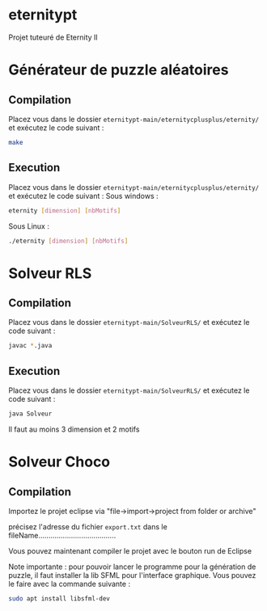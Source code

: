 # eternitypt
Projet tuteuré de Eternity II

# Générateur de puzzle aléatoires
## Compilation
Placez vous dans le dossier `eternitypt-main/eternitycplusplus/eternity/` et exécutez le code suivant :
```bash
make
```

## Execution
Placez vous dans le dossier `eternitypt-main/eternitycplusplus/eternity/` et exécutez le code suivant :
Sous windows : 
```bash
eternity [dimension] [nbMotifs]
```
Sous Linux : 
```bash
./eternity [dimension] [nbMotifs]
```

# Solveur RLS
## Compilation
Placez vous dans le dossier `eternitypt-main/SolveurRLS/` et exécutez le code suivant :
```bash
javac *.java
```


## Execution
Placez vous dans le dossier `eternitypt-main/SolveurRLS/` et exécutez le code suivant :
```bash
java Solveur
```
Il faut au moins 3 dimension et 2 motifs

# Solveur Choco
## Compilation 
Importez le projet eclipse via "file->import->project from folder or archive"

précisez l'adresse du fichier `export.txt` dans le fileName......................................

Vous pouvez maintenant compiler le projet avec le bouton run de Eclipse

Note importante : pour pouvoir lancer le programme pour la génération de puzzle, il faut installer la lib SFML pour l'interface graphique.
Vous pouvez le faire avec la commande suivante :
```bash
sudo apt install libsfml-dev
```

